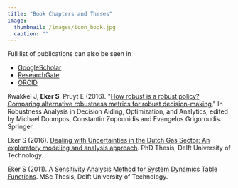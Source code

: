 ```yaml
---
title: "Book Chapters and Theses"
image: 
  thumbnail: /images/icon_book.jpg
  caption: ""
---
```

Full list of publications can also be seen in 
- [GoogleScholar](https://scholar.google.at/citations?user=F5hvj3QAAAAJ&hl=en)  
- [ResearchGate](https://www.researchgate.net/profile/Sibel_Eker/research)  
- [ORCID](https://orcid.org/0000-0003-2264-132X)

Kwakkel J, **Eker S**, Pruyt E (2016). "[How robust is a robust policy? Comparing alternative robustness metrics for robust decision-making.](https://link.springer.com/chapter/10.1007/978-3-319-33121-8_10)" In Robustness Analysis in Decision Aiding, Optimization, and Analytics, edited by Michael  Doumpos, Constantin Zopounidis and Evangelos Grigoroudis. Springer.

Eker S (2016). [Dealing with Uncertainties in the Dutch Gas Sector: An exploratory modeling and analysis approach](https://repository.tudelft.nl/islandora/object/uuid:1c03192c-135d-4db0-8df9-49cf1d52540b). PhD Thesis, Delft University of Technology. 

Eker S (2011). [A Sensitivity Analysis Method for System Dynamics Table Functions](https://repository.tudelft.nl/islandora/object/uuid%3A42e8a459-99e4-4720-918d-9c1f791daa0c). MSc Thesis, Delft University of Technology. 
